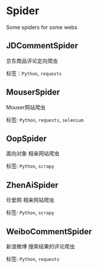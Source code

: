 # Spider
Some spiders for some webs

## JDCommentSpider
京东商品评论定向爬虫

标签：`Python`, `requests`

## MouserSpider
Mouser网站爬虫

标签: `Python`, `requests`, `selenium`

## OopSpider
面向对象 相亲网站爬虫

标签: `Python`, `scrapy`

## ZhenAiSpider
珍爱网 相亲网站爬虫

标签: `Python`, `scrapy`

## WeiboCommentSpider
新浪微博 搜索结果的评论爬虫

标签: `Python`, `requests`
